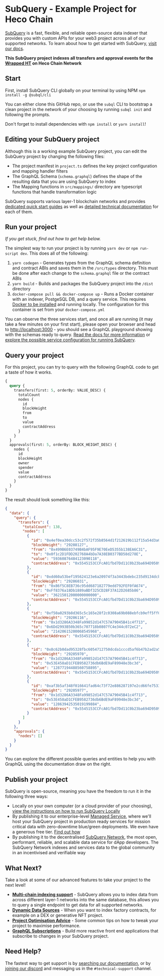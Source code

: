 # SubQuery - Example Project for Heco Chain

[SubQuery](https://subquery.network) is a fast, flexible, and reliable open-source data indexer that provides you with custom APIs for your web3 project across all of our supported networks. To learn about how to get started with SubQuery, [visit our docs](https://academy.subquery.network).

**This SubQuery project indexes all transfers and approval events for the [Wrapped HT](https://www.hecoinfo.com/en-us/token/0x5545153ccfca01fbd7dd11c0b23ba694d9509a6f) on Heco Chain Network**

## Start

First, install SubQuery CLI globally on your terminal by using NPM `npm install -g @subql/cli`

You can either clone this GitHub repo, or use the `subql` CLI to bootstrap a clean project in the network of your choosing by running `subql init` and following the prompts.

Don't forget to install dependencies with `npm install` or `yarn install`!

## Editing your SubQuery project

Although this is a working example SubQuery project, you can edit the SubQuery project by changing the following files:

- The project manifest in `project.ts` defines the key project configuration and mapping handler filters
- The GraphQL Schema (`schema.graphql`) defines the shape of the resulting data that you are using SubQuery to index
- The Mapping functions in `src/mappings/` directory are typescript functions that handle transformation logic

SubQuery supports various layer-1 blockchain networks and provides [dedicated quick start guides](https://academy.subquery.network/quickstart/quickstart.html) as well as [detailed technical documentation](https://academy.subquery.network/build/introduction.html) for each of them.

## Run your project

_If you get stuck, find out how to get help below._

The simplest way to run your project is by running `yarn dev` or `npm run-script dev`. This does all of the following:

1.  `yarn codegen` - Generates types from the GraphQL schema definition and contract ABIs and saves them in the `/src/types` directory. This must be done after each change to the `schema.graphql` file or the contract ABIs
2.  `yarn build` - Builds and packages the SubQuery project into the `/dist` directory
3.  `docker-compose pull && docker-compose up` - Runs a Docker container with an indexer, PostgeSQL DB, and a query service. This requires [Docker to be installed](https://docs.docker.com/engine/install) and running locally. The configuration for this container is set from your `docker-compose.yml`

You can observe the three services start, and once all are running (it may take a few minutes on your first start), please open your browser and head to [http://localhost:3000](http://localhost:3000) - you should see a GraphQL playground showing with the schemas ready to query. [Read the docs for more information](https://academy.subquery.network/run_publish/run.html) or [explore the possible service configuration for running SubQuery](https://academy.subquery.network/run_publish/references.html).

## Query your project

For this project, you can try to query with the following GraphQL code to get a taste of how it works.

```graphql
{
  query {
    transfers(first: 5, orderBy: VALUE_DESC) {
      totalCount
      nodes {
        id
        blockHeight
        from
        to
        value
        contractAddress
      }
    }
  }
  approvals(first: 5, orderBy: BLOCK_HEIGHT_DESC) {
    nodes {
      id
      blockHeight
      owner
      spender
      value
      contractAddress
    }
  }
}
```

The result should look something like this:

```json
{
  "data": {
    "query": {
      "transfers": {
        "totalCount": 138,
        "nodes": [
          {
            "id": "0x4ef0ea30dcc53c2f572f35b8564d1f212619b112f15a54d3a057940f1ac903db",
            "blockHeight": "29208127",
            "from": "0x499B6E03749B4bAF95F9E70EeD5355b138EA6C31",
            "to": "0x0f1c2D1FDD202768A4bDa7A38EB0377BD58d278E",
            "value": "59360876484123090118",
            "contractAddress": "0x5545153CCFcA01fbd7Dd11C0b23ba694D9509A6F"
          },
          {
            "id": "0xdd60a53bef195624123e6a20974f3a3443bdebc235d9134dcb7aacceb07d4dcd",
            "blockHeight": "29206031",
            "from": "0x86f5C8EB736c95dd687182779edd792FEF0fA674",
            "to": "0xFf8376a18Db1889aBDf325CD28F37A12D2685b86",
            "value": "36215012000000000000",
            "contractAddress": "0x5545153CCFcA01fbd7Dd11C0b23ba694D9509A6F"
          },
          {
            "id": "0xf50a0293b8d365c5c165e28f2c0308a69b088ebfcb9eff5ff05dac0801251261",
            "blockHeight": "29206116",
            "from": "0x1d3286A3348Fa99852d147C57A79045B41c4f713",
            "to": "0x6Dd2993B50b365c707718b0807fC4e344c072eC2",
            "value": "21420615200068545968",
            "contractAddress": "0x5545153CCFcA01fbd7Dd11C0b23ba694D9509A6F"
          },
          {
            "id": "0x8c62b0dad95328fbc6054712750dcda1cccd5af6b47b2ad2a5de6c583c5a5bc2",
            "blockHeight": "29205970",
            "from": "0x1d3286A3348Fa99852d147C57A79045B41c4f713",
            "to": "0x53E458aD1CFEB9582736db6BdE9aF89948e3bc3d",
            "value": "12877194488560758895",
            "contractAddress": "0x5545153CCFcA01fbd7Dd11C0b23ba694D9509A6F"
          },
          {
            "id": "0xaf3b5af348f016641fad64c73f72e886287197e2cd66fe7533dbba562e9f772e",
            "blockHeight": "29205977",
            "from": "0x1d3286A3348Fa99852d147C57A79045B41c4f713",
            "to": "0x53E458aD1CFEB9582736db6BdE9aF89948e3bc3d",
            "value": "12863942535019199884",
            "contractAddress": "0x5545153CCFcA01fbd7Dd11C0b23ba694D9509A6F"
          }
        ]
      }
    },
    "approvals": {
      "nodes": []
    }
  }
}
```

You can explore the different possible queries and entities to help you with GraphQL using the documentation draw on the right.

## Publish your project

SubQuery is open-source, meaning you have the freedom to run it in the following three ways:

- Locally on your own computer (or a cloud provider of your choosing), [view the instructions on how to run SubQuery Locally](https://academy.subquery.network/run_publish/run.html)
- By publishing it to our enterprise-level [Managed Service](https://managedservice.subquery.network), where we'll host your SubQuery project in production ready services for mission critical data with zero-downtime blue/green deployments. We even have a generous free tier. [Find out how](https://academy.subquery.network/run_publish/publish.html)
- By publishing it to the decentralised [SubQuery Network](https://app.subquery.network), the most open, performant, reliable, and scalable data service for dApp developers. The SubQuery Network indexes and services data to the global community in an incentivised and verifiable way

## What Next?

Take a look at some of our advanced features to take your project to the next level!

- [**Multi-chain indexing support**](https://academy.subquery.network/build/multi-chain.html) - SubQuery allows you to index data from across different layer-1 networks into the same database, this allows you to query a single endpoint to get data for all supported networks.
- [**Dynamic Data Sources**](https://academy.subquery.network/build/dynamicdatasources.html) - When you want to index factory contracts, for example on a DEX or generative NFT project.
- [**Project Optimisation Advice**](https://academy.subquery.network/build/optimisation.html) - Some common tips on how to tweak your project to maximise performance.
- [**GraphQL Subscriptions**](https://academy.subquery.network/run_publish/subscription.html) - Build more reactive front end applications that subscribe to changes in your SubQuery project.

## Need Help?

The fastest way to get support is by [searching our documentation](https://academy.subquery.network), or by [joining our discord](https://discord.com/invite/subquery) and messaging us in the `#technical-support` channel.
